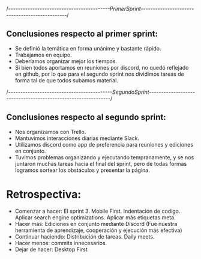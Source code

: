 /*------------------------------------------PrimerSprint-----------------------------------------------*/

## Conclusiones respecto al primer sprint:
* Se definió la temática en forma unánime y bastante rápido.
* Trabajamos en equipo. 
* Deberíamos organizar mejor los tiempos.
* Si bien todos aportamos en reuniones por discord, no quedó reflejado en github, por lo que para el segundo sprint nos dividimos tareas de forma tal de que todos subamos material.

/*-------------------------------------------SegundoSprint--------------------------------------------------------------*/

## Conclusiones respecto al segundo sprint:
* Nos organizamos con Trello.
* Mantuvimos interacciones diarias mediante Slack.
* Utilizamos discord como app de preferencia para reuniones y ediciones en conjunto.
* Tuvimos problemas organizando y ejecutando tempranamente, y se nos juntaron muchas tareas hacia el final del sprint, pero de todas formas logramos sortear los obstáculos y presentar la página.

# Retrospectiva:

* Comenzar a hacer: El sprint 3. Mobile First. Indentación de codigo. Aplicar search engine optimizations. Aplicar más etiquetas meta.
* Hacer más: Ediciones en conjunto mediante Discord (Fue nuestra herramienta de aprendizaje, cooperación y ejecución más efectiva)
* Continuar haciendo: Distribución de tareas. Daily meets.
* Hacer menos: commits innecesarios.
* Dejar de hacer: Desktop First